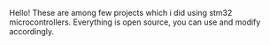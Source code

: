 Hello!
These are among few projects which i did using stm32 microcontrollers. Everything is open source, you can use and modify accordingly. 
